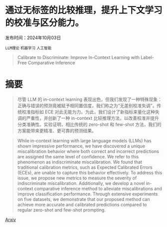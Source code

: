 # 通过无标签的比较推理，提升上下文学习的校准与区分能力。

发布时间：2024年10月03日

`LLM理论` `机器学习` `人工智能`

> Calibrate to Discriminate: Improve In-Context Learning with Label-Free Comparative Inference

# 摘要

> 尽管 LLM 的 in-context learning 表现出色，但我们发现了一种特殊现象：正确与错误的预测竟被赋予相同置信度，我们称之为“无差别校准失调”。传统校准指标如 ECE 对此无能为力。为此，我们设计了新指标来量化这种失调的严重性，并创新了一种 in-context 比较推理方法，以改善校准并提升分类准确性。实验证明，相比传统的 zero-shot 和 few-shot 方法，我们的方案能带来更精准、更可靠的预测结果。

> While in-context learning with large language models (LLMs) has shown impressive performance, we have discovered a unique miscalibration behavior where both correct and incorrect predictions are assigned the same level of confidence. We refer to this phenomenon as indiscriminate miscalibration. We found that traditional calibration metrics, such as Expected Calibrated Errors (ECEs), are unable to capture this behavior effectively. To address this issue, we propose new metrics to measure the severity of indiscriminate miscalibration. Additionally, we develop a novel in-context comparative inference method to alleviate miscalibrations and improve classification performance. Through extensive experiments on five datasets, we demonstrate that our proposed method can achieve more accurate and calibrated predictions compared to regular zero-shot and few-shot prompting.

[Arxiv](https://arxiv.org/abs/2410.02210)